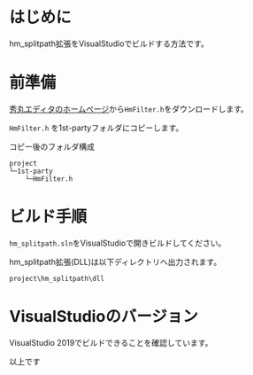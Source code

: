 ﻿# はじめに

hm_splitpath拡張をVisualStudioでビルドする方法です。

# 前準備

[秀丸エディタのホームページ](https://hide.maruo.co.jp/index.html)から`HmFilter.h`をダウンロードします。

`HmFilter.h` を1st-partyフォルダにコピーします。


コピー後のフォルダ構成

	project
	└─1st-party
	    └─HmFilter.h
	
# ビルド手順

`hm_splitpath.sln`をVisualStudioで開きビルドしてください。

hm_splitpath拡張(DLL)は以下ディレクトリへ出力されます。

	project\hm_splitpath\dll

# VisualStudioのバージョン

VisualStudio 2019でビルドできることを確認しています。


以上です
